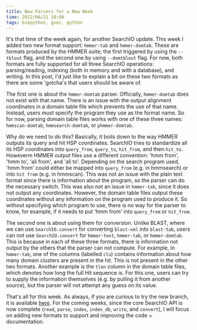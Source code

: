 ```yaml
---
title: New Parsers for a New Week
time: 2012/06/21 10:00
tags: biopython, gsoc, python
---
```


It's that time of the week again, for another SearchIO update. This week I added two new format support: `hmmer-tab` and `hmmer-domtab`. These are formats produced by the HMMER suite; the first triggered by using the `--tblout` flag, and the second one by using `--domtblout` flag. For now, both formats are fully supported for all three SearchIO operations: parsing/reading, indexing (both in memory and with a database), and writing. In this post, I'd just like to explain a bit on these two formats as there are some 'gotcha's that users should be aware of.

The first one is about the `hmmer-domtab` parser. Officially, `hmmer-domtab` does not exist with that name. There is an issue with the output alignment coordinates in a domain table file which prevents the use of that name. Instead, users must specify the program they use as the format name. So for now, parsing domain table files works with one of these three names: `hmmscan-domtab`, `hmmsearch-domtab`, or `phmmer-domtab`. 

Why do we need to do this? Basically, it boils down to the way HMMER outputs its query and hit HSP coordinates. SearchIO tries to standardize all its HSP coordinates into `query_from`, `query_to`, `hit_from`, and then `hit_to`. Howeverm HMMER output files use a different convention: 'hmm from', 'hmm to', 'ali from', and 'ali to'. Depending on the search program used, 'hmm from' could either be mapped into `query_from` (e.g. in hmmsearch) or into `hit from` (e.g. in hmmscan). This was not an issue with the plain text format since there is information about the program, so the parser can do the necessary switch. This was also not an issue in `hmmer-tab`, since it does not output any coordinates. However, the domain table files output these coordinates without any information on the program used to produce it. So without specifying which program to use, there is no way for the parser to know, for example, if it needs to put 'hmm from' into `query_from` or `hit_from`.

The second one is about using them for conversion. Unlike BLAST, where we can use `SearchIO.convert` for converting `blast-xml` into `blast-tab`, users can not use `SearchIO.convert` for `hmmer-text`, `hmmer-tab`, or `hmmer-domtab`. This is because in each of these three formats, there is information not output by the others that the parser can not compute. For example, in `hmmer-tab`, one of the columns (labelled `clu`) contains information about how many domain clusters are present in the hit. This is not present in the other two formats. Another example is the `tlen` column in the domain table files, which denotes how long the full Hit sequence is. For this one, users can try to supply the information themselves (e.g. by pulling it from another source), but the parser will not attempt any guess on its value.

That's all for this week. As always, if you are curious to try the new branch, it is available [here](https://github.com/bow/biopython/tree/searchio). For the coming weeks, since the core SearchIO API is now complete (`read`, `parse`, `index`, `index_db`, `write`, and `convert`), I will focus on adding new formats to support and improving the code + documentation.

